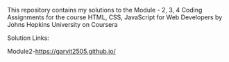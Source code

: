 This repository contains my solutions to the Module - 2, 3, 4 Coding Assignments for the course HTML, CSS, JavaScript for Web Developers by Johns Hopkins University on Coursera

Solution Links:

Module2-https://garvit2505.github.io/


